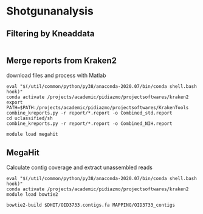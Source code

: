 # Shotgunanalysis

## Filtering by Kneaddata
```

```
## Merge reports from Kraken2
download files and process with Matlab

```
eval "$(/util/common/python/py38/anaconda-2020.07/bin/conda shell.bash hook)"
conda activate /projects/academic/pidiazmo/projectsoftwares/kraken2
export PATH=$PATH:/projects/academic/pidiazmo/projectsoftwares/KrakenTools
combine_kreports.py -r report/*.report -o Combined_std.report
cd uclassified/sh
combine_kreports.py -r report/*.report -o Combined_NIH.report
```
```
module load megahit
```
## MegaHit
Calculate contig coverage and extract unassembled reads
```
eval "$(/util/common/python/py38/anaconda-2020.07/bin/conda shell.bash hook)"
conda activate /projects/academic/pidiazmo/projectsoftwares/kraken2
module load bowtie2

bowtie2-build $DHIT/OID3733.contigs.fa MAPPING/OID3733_contigs
```
